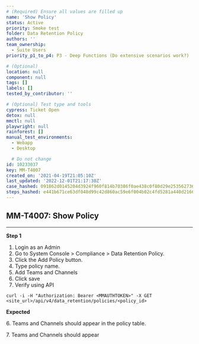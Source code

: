 ```yaml
---
# (Required) Ensure all values are filled up
name: 'Show Policy'
status: Active
priority: Smoke test
folder: Data Retention Policy
authors: ''
team_ownership:
  - Suite Users
priority_p1_to_p4: P3 - Deep Functions (Do extensive scenarios work?)

# (Optional)
location: null
component: null
tags: []
labels: []
tested_by_contributor: ''

# (Optional) Test type and tools
cypress: Ticket Open
detox: null
mmctl: null
playwright: null
rainforest: []
manual_test_environments:
  - Webapp
  - Desktop

  # Do not change
id: 10233037
key: MM-T4007
created_on: '2021-04-19T21:05:10Z'
last_updated: '2022-12-01T21:17:30Z'
case_hashed: 091862d0145204d3924f960f814b70386f0ae438c0f80d29e253562736a6309e51907f2a8c7339ad6a17db50e160f615
steps_hashed: e441b671ce63df048d99c42d860ac59e6f004b02c4fd5281a440d216663855f82cdb4be672a380aeaff4105441d6da00
---
```


<!-- (Auto-generated) Based on frontmatter's "key" and "name" -->

## MM-T4007: Show Policy

---

**Step 1**

1. Login as an Admin
2. Go to System Console > Compliance > Data Retention Policy.
3. Click the Add Policy button.
4. Type policy name.
5. Add Teams and Channels
6. Click save
7. Verify using API

```
curl -i -H "Authorization: Bearer <MMAUTHTOKEN>" -X GET <site_url>/api/v4/data_retention/policies/<policy_id>
```

**Expected**

6\. Teams and Channels should appear in the policy table.

7\. Teams and Channels should appear
